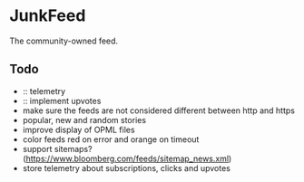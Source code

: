 # JunkFeed

The community-owned feed.

## Todo

- :: telemetry
- :: implement upvotes
- make sure the feeds are not considered different between http and https 
- popular, new and random stories
- improve display of OPML files 
- color feeds red on error and orange on timeout
- support sitemaps? (https://www.bloomberg.com/feeds/sitemap_news.xml)
- store telemetry about subscriptions, clicks and upvotes
